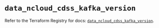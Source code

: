 # `data_ncloud_cdss_kafka_version`

Refer to the Terraform Registry for docs: [`data_ncloud_cdss_kafka_version`](https://registry.terraform.io/providers/navercloudplatform/ncloud/4.0.4/docs/data-sources/cdss_kafka_version).
